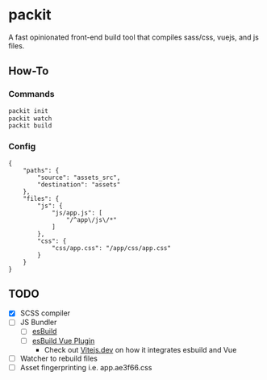 # packit
A fast opinionated front-end build tool that compiles sass/css, vuejs, and js files.

## How-To

### Commands
```bash
packit init
packit watch
packit build
```
### Config
```
{
	"paths": {
		"source": "assets_src",
		"destination": "assets"
	},
	"files": {
		"js": {
			"js/app.js": [
				"/^app\/js\/*"
			]
		},
		"css": {
			"css/app.css": "/app/css/app.css"
		}
	}
}
```

## TODO
* [X] SCSS compiler
* [ ] JS Bundler
  * [ ] [esBuild](https://esbuild.github.io/)
  * [ ] [esBuild Vue Plugin](https://github.com/apeschar/esbuild-vue)
    * Check out [Vitejs.dev](Vitejs.dev) on how it integrates esbuild and Vue
* [ ] Watcher to rebuild files
* [ ] Asset fingerprinting i.e. app.ae3f66.css
